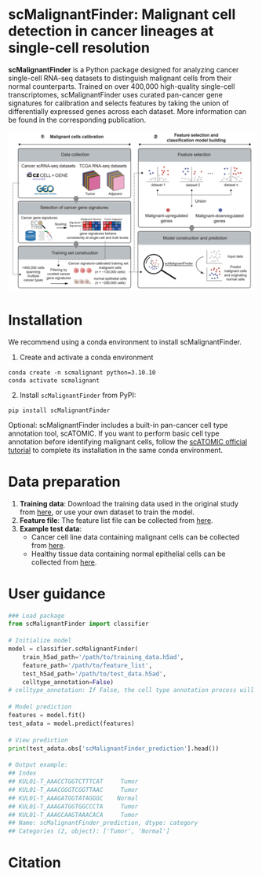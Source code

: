 # scMalignantFinder: Malignant cell detection in cancer lineages at single-cell resolution

**scMalignantFinder** is a Python package designed for analyzing cancer single-cell RNA-seq datasets to distinguish malignant cells from their normal counterparts. Trained on over 400,000 high-quality single-cell transcriptomes, scMalignantFinder uses curated pan-cancer gene signatures for calibration and selects features by taking the union of differentially expressed genes across each dataset. More information can be found in the corresponding publication.

![workflow](docs/workflow.png)

# Installation

We recommend using a conda environment to install scMalignantFinder.

1. Create and activate a conda environment

```linux
conda create -n scmalignant python=3.10.10
conda activate scmalignant
```

2. Install `scMalignantFinder` from PyPI:

```shell
pip install scMalignantFinder
```

Optional: scMalignantFinder includes a built-in pan-cancer cell type annotation tool, scATOMIC. If you want to perform basic cell type annotation before identifying malignant cells, follow the [scATOMIC official tutorial](https://github.com/abelson-lab/scATOMIC) to complete its installation in the same conda environment.

# Data preparation

1. **Training data**: Download the training data used in the original study from [here](http://home.ustc.edu.cn/~jonyyqn/scMalignantFinder_data/combine_training.h5ad), or use your own dataset to train the model.
2. **Feature file**: The feature list file can be collected from [here](http://home.ustc.edu.cn/~jonyyqn/scMalignantFinder_data/combined_tumor_up_down_degs.txt).
3. **Example test data**: 
   - Cancer cell line data containing malignant cells can be collected from [here](http://home.ustc.edu.cn/~jonyyqn/scMalignantFinder_data/test_cancerCellLine.h5ad).
   - Healthy tissue data containing normal epithelial cells can be collected from [here](http://home.ustc.edu.cn/~jonyyqn/scMalignantFinder_data/test_TabulaSapiens.h5ad).

# User guidance

```python
### Load package
from scMalignantFinder import classifier

# Initialize model
model = classifier.scMalignantFinder(
    train_h5ad_path='/path/to/training_data.h5ad',
    feature_path='/path/to/feature_list',
    test_h5ad_path='/path/to/test_data.h5ad', 
    celltype_annotation=False)
# celltype_annotation: If False, the cell type annotation process will not be performed. If True, use scAtomic for cell type annotation

# Model prediction
features = model.fit()
test_adata = model.predict(features)

# View prediction
print(test_adata.obs['scMalignantFinder_prediction'].head())

# Output example:
## Index
## KUL01-T_AAACCTGGTCTTTCAT     Tumor
## KUL01-T_AAACGGGTCGGTTAAC     Tumor
## KUL01-T_AAAGATGGTATAGGGC    Normal
## KUL01-T_AAAGATGGTGGCCCTA     Tumor
## KUL01-T_AAAGCAAGTAAACACA     Tumor
## Name: scMalignantFinder_prediction, dtype: category
## Categories (2, object): ['Tumor', 'Normal']
```



# Citation

